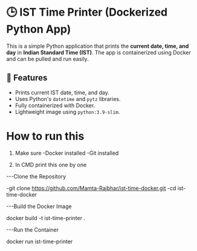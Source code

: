 # 🕒 IST Time Printer (Dockerized Python App)

This is a simple Python application that prints the **current date, time, and day** in **Indian Standard Time (IST)**. The app is containerized using Docker and can be pulled and run easily.

## 📌 Features
- Prints current IST date, time, and day.
- Uses Python's `datetime` and `pytz` libraries.
- Fully containerized with Docker.
- Lightweight image using `python:3.9-slim`.

# How to run this 
1) Make sure 
-Docker installed
-Git installed

2) In CMD print this one by one

---Clone the Repository   

-git clone https://github.com/Mamta-Rajbhar/ist-time-docker.git
-cd ist-time-docker

---Build the Docker Image

docker build -t ist-time-printer .

---Run the Container

docker run ist-time-printer

